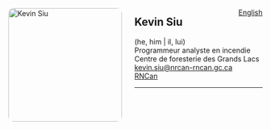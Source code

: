 <a href="https://cffdrs.github.io/website_en/contact/Kevin_Siu/" target="_self" style="float: right;"> English </a>

<img 
    style="height: 225px;
           border-radius: 10px;
           margin: auto;
           float: left;
           margin-right: 25px"
    src="../ksiu.jpg" 
    alt="Kevin Siu">
</img>

## Kevin Siu
(he, him | il, lui)  
Programmeur analyste en incendie  
Centre de foresterie des Grands Lacs  
[kevin.siu@nrcan-rncan.gc.ca](mailto:kevin.siu@nrcan-rncan.gc.ca)  
[RNCan](https://cfs.nrcan.gc.ca/employes/vue/ksiu)

---